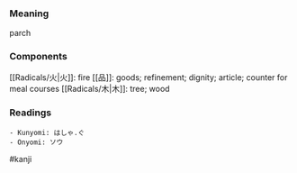 ### Meaning

parch

### Components

[[Radicals/火|火]]: fire [[品]]: goods; refinement; dignity; article; counter for meal courses [[Radicals/木|木]]: tree; wood

### Readings

```
- Kunyomi: はしゃ.ぐ
- Onyomi: ソウ
```

#kanji